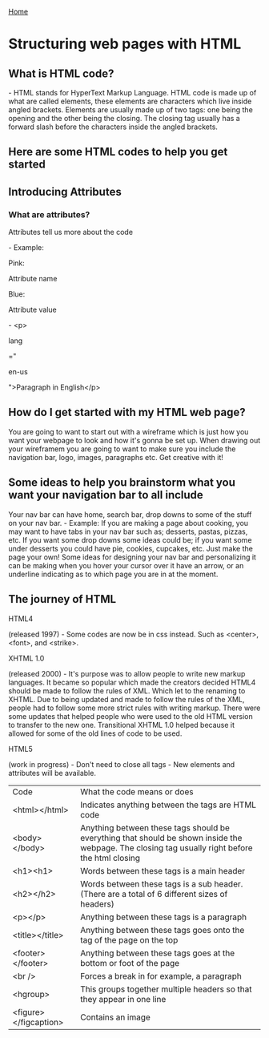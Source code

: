 [Home](README.md)

<!DOCTYPE html>
<head>
    <meta charset="UTF-8">
    <meta name="viewport" content="width=device-width, initial-scale=1.0">
    <link rel="stylesheet" href="style.css">
</head>
<body>
    <h1>Structuring web pages with HTML</h1>
    <h2>What is HTML code?</h2>
        - HTML stands for HyperText Markup Language. HTML code is made up of what are called elements, these elements are characters which live inside angled brackets. Elements are usually made up of two tags: one being the opening and the other being the closing. The closing tag usually has a forward slash before the characters inside the angled brackets. 
    <h2>Here are some HTML codes to help you get started</h2>
    <table style="width:100%">
        <tr>
            <td>Code</td>
            <td>What the code means or does</td>
        </tr>
        <tr>
            <td>&lt;html&gt;&lt;/html&gt;</td>
            <td>Indicates anything between the tags are HTML code</td>
        </tr>
        <tr>
            <td>&lt;body&gt;&lt;/body&gt;</td>
            <td>Anything between these tags should be everything that should be shown inside the webpage. The closing tag usually right before the html closing</td>
        </tr>
        <tr>
            <td>&lt;h1&gt;&lt;h1&gt;</td>
            <td>Words between these tags is a main header</td>
        </tr>
        <tr>
            <td>&lt;h2&gt;&lt;/h2&gt;</td>
            <td>Words between these tags is a sub header.(There are a total of 6 different sizes of headers)</td>
        </tr>
        <tr>
            <td>&lt;p&gt;&lt;/p&gt;</td>
            <td>Anything between these tags is a paragraph</td>
        </tr>
        <tr>
            <td>&lt;title&gt;&lt;/title&gt;</td>
            <td>Anything between these tags goes onto the tag of the page on the top</td>
        </tr>
        <tr>
            <td>&lt;footer&gt;&lt;/footer&gt;</td>
            <td>Anything between these tags goes at the bottom or foot of the page</td>
        </tr>
        <tr>
            <td>&lt;br /&gt;</td>
            <td>Forces a break in for example, a paragraph</td>
        </tr>
        <tr>
            <td>&lt;hgroup&gt;</td>
            <td>This groups together multiple headers so that they appear in one line</td>
        </tr>
        <tr>
            <td>&lt;figure&gt;&lt;/figcaption&gt;</td>
            <td>Contains an image</td>
        </tr>
    <h2>Introducing Attributes</h2>
        <h3>What are attributes?</h3>
        <p>Attributes tell us more about the code</p>
        - Example: 
        <p><p style="color:pinkText">Pink:</p> Attribute name</p>
        <p><p style="color:blueText">Blue:</p> Attribute value</p>
        - &lt;p&gt; <p style="color:pinkText">lang</p>="<p style="color:blueText">en-us</p>"&gt;Paragraph in English&lt;/p&gt;
    <h2>How do I get started with my HTML web page?</h2>
    <p>
        You are going to want to start out with a wireframe which is just how you want your webpage to look and how it's gonna be set up. When drawing out your wireframem you are going to want to make sure you include the navigation bar, logo, images, paragraphs etc. Get creative with it! 
    </p>
    <h2>Some ideas to help you brainstorm what you want your navigation bar to all include</h2>
    <p>
        Your nav bar can have home, search bar, drop downs to some of the stuff on your nav bar. 
        - Example: If you are making a page about cooking, you may want to have tabs in your nav bar such as; desserts, pastas, pizzas, etc. If you want some drop downs some ideas could be; if you want some under desserts you could have pie, cookies, cupcakes, etc. Just make the page your own! 
        Some ideas for designing your nav bar and personalizing it can be making when you hover your cursor over it have an arrow, or an underline indicating as to which page you are in at the moment. 
    </p>
    <h2>The journey of HTML</h2>
    <p style="color:blueText">HTML4</p> (released 1997)
    - Some codes are now be in css instead. Such as &lt;center&gt;, &lt;font&gt;, and &lt;strike&gt;. 
    <p style="color:blueText">XHTML 1.0</p> (released 2000)
    - It's purpose was to allow people to write new markup languages. It became so popular which made the creators decided HTML4  should be made to follow the rules of XML. Which let to the renaming to XHTML. Due to being updated and made to follow the rules of the XML, people had to follow some more strict rules with writing markup. There were some updates that helped people who were used to the old HTML version to transfer to the new one. Transitional XHTML 1.0 helped because it allowed for some of the old lines of code to be used.
    <p style="color:blueText">HTML5</p> (work in progress)
    - Don't need to close all tags
    - New elements and attributes will be available.
</body>
</html>